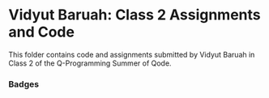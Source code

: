 # Vidyut Baruah: Class 2 Assignments and Code
This folder contains code and assignments submitted by Vidyut Baruah in Class 2 of the Q-Programming Summer of Qode.
### Badges